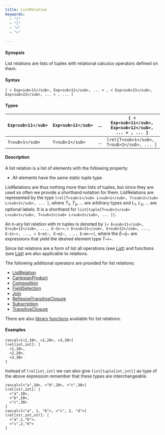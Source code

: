 ```yaml
---
title: ListRelation
keywords:
  - "["
  - "]"
  - "<"
  - ">"

---
```


#### Synopsis

List relations are lists of tuples with relational calculus operators defined on them.

#### Syntax

`[ < Exp<sub>11</sub>, Exp<sub>12</sub>, ... > , < Exp<sub>21</sub>, Exp<sub>22</sub>, ... > , ... ]`

#### Types

| `Exp<sub>11</sub>` |  `Exp<sub>12</sub>` |  ...  | `{ < Exp<sub>11</sub>, Exp<sub>12</sub>, ... > , ... }`   |
| --- | --- | --- | --- |
| `T<sub>1</sub>`    |    `T<sub>2</sub>`  |  ...  |  `lrel[T<sub>1</sub>, T<sub>2</sub>, ... ]`               |


#### Description

A list relation is a list of elements with the following property:

*  All elements have the same static tuple type.


ListRelations are thus nothing more than lists of tuples, but since they are used so often we provide a shorthand notation for them.
ListRelations are represented by the type `lrel[T<sub>1</sub> L<sub>1</sub>, T<sub>2</sub> L<sub>2</sub>, ... ]`, where _T_<sub>1</sub>, _T_<sub>2</sub>, ... are arbitrary types and
_L_<sub>1</sub>, _L_<sub>2</sub>, ... are optional labels. It is a shorthand for `list[tuple[T<sub>1</sub> L<sub>1</sub>, T<sub>2</sub> L<sub>2</sub>, ... ]]`.

An n-ary list relation with m tuples is denoted by
 `[< E<sub>11</sub>, E<sub>12</sub>, ..., E~1n~>,< E<sub>21</sub>, E<sub>22</sub>, ..., E~2n~>, ..., < E~m1~, E~m2~, ..., E~mn~>]`, 
where the _E_~ij~ are expressions that yield the desired element type _T_~i~.

Since list relations are a form of list all operations (see [List](../../../../Rascal/Expressions/Values/List)) and functions
(see [List](../../../../Library/List.md)) are also applicable to relations.

The following additional operators are provided for list relations:
* [ListRelation](../../../../Rascal/Expressions/Values/ListRelation)
* [CartesianProduct](../../../../Rascal/Expressions/Values/ListRelation/CartesianProduct)
* [Composition](../../../../Rascal/Expressions/Values/ListRelation/Composition)
* [FieldSelection](../../../../Rascal/Expressions/Values/ListRelation/FieldSelection)
* [Join](../../../../Rascal/Expressions/Values/ListRelation/Join)
* [ReflexiveTransitiveClosure](../../../../Rascal/Expressions/Values/ListRelation/ReflexiveTransitiveClosure)
* [Subscription](../../../../Rascal/Expressions/Values/ListRelation/Subscription)
* [TransitiveClosure](../../../../Rascal/Expressions/Values/ListRelation/TransitiveClosure)

There are also [library functions](../../../../Library/ListRelation.md) available for list relations.


#### Examples


```rascal-shell
rascal>[<1,10>, <2,20>, <3,30>]
lrel[int,int]: [
  <1,10>,
  <2,20>,
  <3,30>
]
```

Instead of `lrel[int,int]` we can also give `list[tuple[int,int]]` as type of the above expression
remember that these types are interchangeable.


```rascal-shell
rascal>[<"a",10>, <"b",20>, <"c",30>]
lrel[str,int]: [
  <"a",10>,
  <"b",20>,
  <"c",30>
]
rascal>[<"a", 1, "b">, <"c", 2, "d">]
lrel[str,int,str]: [
  <"a",1,"b">,
  <"c",2,"d">
]
```


